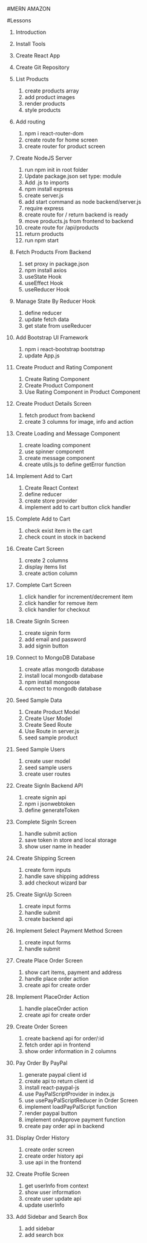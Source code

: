 #MERN AMAZON

#Lessons

1. Introduction

2. Install Tools

3. Create React App

4. Create Git Repository

5. List Products

   1. create products array
   2. add product images
   3. render products
   4. style products

6. Add routing

   1. npm i react-router-dom
   2. create route for home screen
   3. create router for product screen

7. Create NodeJS Server

   1. run npm init in root folder
   2. Update package.json set type: module
   3. Add .js to imports
   4. npm install express
   5. create server.js
   6. add start command as node backend/server.js
   7. require express
   8. create route for / return backend is ready
   9. move products.js from frontend to backend
   10. create route for /api/products
   11. return products
   12. run npm start

8. Fetch Products From Backend

   1. set proxy in package.json
   2. npm install axios
   3. useState Hook
   4. useEffect Hook
   5. useReducer Hook

9. Manage State By Reducer Hook

   1. define reducer
   2. update fetch data
   3. get state from useReducer

10. Add Bootstrap UI Framework

    1. npm i react-bootstrap bootstrap
    2. update App.js

11. Create Product and Rating Component

    1. Create Rating Component
    2. Create Product Component
    3. Use Rating Component in Product Component

12. Create Product Details Screen

    1. fetch product from backend
    2. create 3 columns for image, info and action

13. Create Loading and Message Component

    1. create loading component
    2. use spinner component
    3. create message component
    4. create utils.js to define getError function

14. Implement Add to Cart

    1. Create React Context
    2. define reducer
    3. create store provider
    4. implement add to cart button click handler

15. Complete Add to Cart

    1. check exist item in the cart
    2. check count in stock in backend

16. Create Cart Screen

    1. create 2 columns
    2. display items list
    3. create action column

17. Complete Cart Screen

    1. click handler for increment/decrement item
    2. click handler for remove item
    3. click handler for checkout

18. Create SignIn Screen

    1. create signin form
    2. add email and password
    3. add signin button

19. Connect to MongoDB Database

    1. create atlas mongodb database
    2. install local mongodb database
    3. npm install mongoose
    4. connect to mongodb database

20. Seed Sample Data

    1. Create Product Model
    2. Create User Model
    3. Create Seed Route
    4. Use Route in server.js
    5. seed sample product

21. Seed Sample Users

    1. create user model
    2. seed sample users
    3. create user routes

22. Create SignIn Backend API

    1. create signin api
    2. npm i jsonwebtoken
    3. define generateToken

23. Complete SignIn Screen

    1. handle submit action
    2. save token in store and local storage
    3. show user name in header

24. Create Shipping Screen

    1. create form inputs
    2. handle save shipping address
    3. add checkout wizard bar

25. Create SignUp Screen

    1. create input forms
    2. handle submit
    3. create backend api

26. Implement Select Payment Method Screen

    1. create input forms
    2. handle submit

27. Create Place Order Screen

    1. show cart items, payment and address
    2. handle place order action
    3. create api for create order

28. Implement PlaceOrder Action

    1. handle placeOrder action
    2. create api for create order

29. Create Order Screen

    1. create backend api for order/:id
    2. fetch order api in frontend
    3. show order information in 2 columns

30. Pay Order By PayPal

    1. generate paypal client id
    2. create api to return client id
    3. install react-paypal-js
    4. use PayPalScriptProvider in index.js
    5. use usePayPalScriptReducer in Order Screen
    6. implement loadPayPalScript function
    7. render paypal button
    8. implement onApprove payment function
    9. create pay order api in backend

31. Display Order History

    1. create order screen
    2. create order history api
    3. use api in the frontend

32. Create Profile Screen

    1. get userInfo from context
    2. show user information
    3. create user update api
    4. update userInfo

33. Add Sidebar and Search Box

    1. add sidebar
    2. add search box
